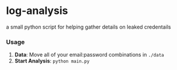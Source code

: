 # log-analysis
a small python script for helping gather details on leaked credentails

### Usage
1. **Data**: Move all of your email:password combinations in `./data`
2. **Start Analysis**: `python main.py`
